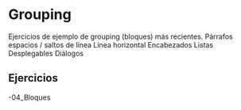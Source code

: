 # Grouping

Ejercicios de ejemplo de grouping (bloques) más recientes.
    Párrafos
    espacios / saltos de línea
    Línea horizontal
    Encabezados
    Listas
    Desplegables
    Diálogos

## Ejercicios

-04_Bloques